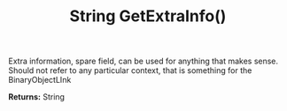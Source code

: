 ﻿---
uid: crmscript_ref_NSBlobEntity_GetExtraInfo
title: String GetExtraInfo()
intellisense: NSBlobEntity.GetExtraInfo
keywords: NSBlobEntity, GetExtraInfo
so.topic: reference
---

Extra information, spare field, can be used for anything that makes sense. Should not refer to any particular context, that is something for the BinaryObjectLInk

**Returns:** String


